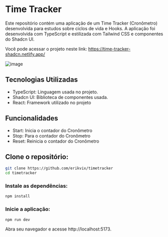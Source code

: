 # Time Tracker

Este repositório contém uma aplicação de um Time Tracker (Cronômetro) desenvolvida para estudos sobre ciclos de vida e Hooks. A aplicação foi desenvolvida com TypeScript e estilizada com Tailwind CSS e componentes do Shadcn UI.

Você pode acessar o projeto neste link: https://time-tracker-shadcn.netlify.app/

![image](https://github.com/user-attachments/assets/81d2250c-b13a-4e9e-a359-b8ddd3603f0c)

## Tecnologias Utilizadas
- TypeScript: Linguagem usada no projeto.
- Shadcn UI: Biblioteca de componentes usada.
- React: Framework utilizado no projeto
 
## Funcionalidades

- Start: Inicia o contador do Cronômetro
- Stop: Para o contador do Cronômetro
- Reset: Reinicia o contador do Cronômetro

## Clone o repositório:

```sh
git clone https://github.com/erikvix/timetracker
cd timetracker
```
### Instale as dependências:
```sh
npm install
```
### Inicie a aplicação:
```sh
npm run dev
```

Abra seu navegador e acesse http://localhost:5173.
